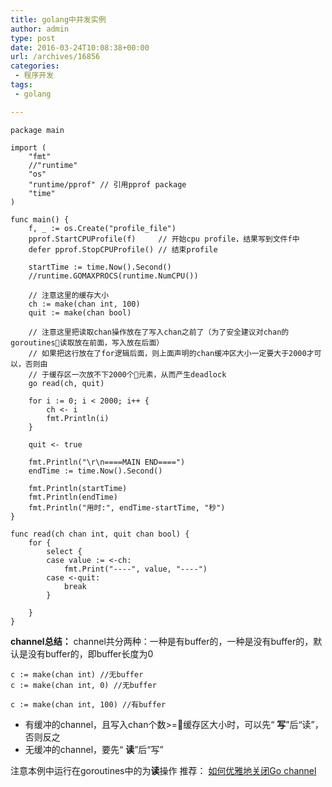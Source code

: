 ```yaml
---
title: golang中并发实例
author: admin
type: post
date: 2016-03-24T10:08:38+00:00
url: /archives/16856
categories:
 - 程序开发
tags:
 - golang

---
```


```
package main

import (
	"fmt"
	//"runtime"
	"os"
	"runtime/pprof" // 引用pprof package
	"time"
)

func main() {
	f, _ := os.Create("profile_file")
	pprof.StartCPUProfile(f)     // 开始cpu profile，结果写到文件f中
	defer pprof.StopCPUProfile() // 结束profile

	startTime := time.Now().Second()
	//runtime.GOMAXPROCS(runtime.NumCPU())

	// 注意这里的缓存大小
	ch := make(chan int, 100)
	quit := make(chan bool)

	// 注意这里把读取chan操作放在了写入chan之前了（为了安全建议对chan的goroutines读取放在前面，写入放在后面）
	// 如果把这行放在了for逻辑后面，则上面声明的chan缓冲区大小一定要大于2000才可以，否则由
	// 于缓存区一次放不下2000个元素，从而产生deadlock
	go read(ch, quit)

	for i := 0; i < 2000; i++ {
		ch <- i
		fmt.Println(i)
	}

	quit <- true

	fmt.Println("\r\n====MAIN END====")
	endTime := time.Now().Second()

	fmt.Println(startTime)
	fmt.Println(endTime)
	fmt.Println("用时:", endTime-startTime, "秒")
}

func read(ch chan int, quit chan bool) {
	for {
		select {
		case value := <-ch:
			fmt.Print("----", value, "----")
		case <-quit:
			break
		}

	}
}

```

**channel总结：**
channel共分两种：一种是有buffer的，一种是没有buffer的，默认是没有buffer的，即buffer长度为0

```
c := make(chan int) //无buffer
c := make(chan int, 0) //无buffer

c := make(chan int, 100) //有buffer

```

 * 有缓冲的channel，且写入chan个数>=缓存区大小时，可以先“ **写**”后“读”，否则反之
 * 无缓冲的channel，要先“ **读**”后“写”

注意本例中运行在goroutines中的为**读**操作
推荐： [如何优雅地关闭Go channel](https://www.jianshu.com/p/d24dfbb33781)